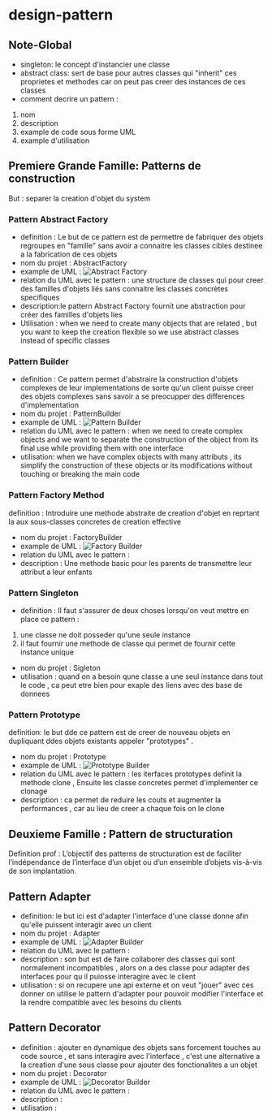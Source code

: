 # design-pattern 

## Note-Global 

- singleton: le concept d'instancier une classe  
- abstract class: sert de base pour autres classes qui "inherit" ces proprietes et methodes car on peut pas creer des instances de ces classes  
- comment decrire un pattern : 
1. nom
2. description
3. example de code sous forme UML
4. example d'utilisation

## Premiere Grande Famille: Patterns de construction

But : separer la creation d'objet du system 

### Pattern Abstract Factory 
- definition  : Le but de ce pattern est de permettre de fabriquer des objets regroupes en "famille" sans avoir a connaitre les classes cibles destinee a la fabrication de ces objets 
- nom du projet : AbstractFactory
- example de UML : ![Abstract Factory](/imgs/Abstract.png)
- relation du UML avec le pattern : une structure de classes qui pour creer des familles d'objets liés sans connaitre les classes concrètes specifiques
- description:le pattern Abstract Factory fournit une abstraction pour créer des familles d'objets lies 
- Utilisation : when we need to create many objects that are related , but you want to keep the creation flexible so we use abstract classes instead of specific classes 

### Pattern Builder 
- definition  : Ce pattern permet d'abstraire la construction d'objets complexes de leur implementations de sorte qu'un client puisse creer des objets complexes sans savoir a se preocupper des differences d'implementation 
- nom du projet : PatternBuilder
- example de UML : ![Pattern Builder](/imgs/Builder.png)
- relation du UML avec le pattern : when we need to create complex objects and we want to separate the construction of the object from its final use while providing them with one interface 
- utilisation: when we have complex objects with many attributs , its simplify the construction of these objects or its modifications without touching or breaking the main code  

### Pattern Factory Method

definition  : Introduire une methode abstraite de creation d'objet en reprtant la aux sous-classes concretes de creation effective 
- nom du projet : FactoryBuilder
- example de UML : ![Factory Builder](/imgs/Factory.png)
- relation du UML avec le pattern : 
- description : Une methode basic pour les parents de transmettre leur attribut a leur enfants 

### Pattern Singleton
- definition  : Il faut s'assurer de deux choses lorsqu'on veut mettre en place ce pattern : 
1. une classe ne doit posseder qu'une seule instance 
2. il faut fournir une methode de classe qui permet de fournir cette instance unique 
- nom du projet : Sigleton
- utilisation : quand on a besoin qune classe a une seul instance dans tout le code , ca peut etre bien pour exaple des liens avec des base de donnees 

### Pattern Prototype 
definition: le but dde ce pattern est de creer de nouveau objets en dupliquant ddes objets existants appeler "prototypes" .
- nom du projet : Prototype
- example de UML : ![Prototype Builder](/imgs/Prototype.png)
- relation du UML avec le pattern : les iterfaces prototypes definit la methode clone , Ensuite les classe concretes permet d'implementer ce clonage 
- description : ca permet de reduire les couts et augmenter la performances , car au lieu de creer a chaque fois on le clone 

## Deuxieme Famille : Pattern de structuration

Definition prof : L’objectif des patterns de structuration est de faciliter l’indépendance de l’interface d’un objet ou d’un ensemble d’objets vis-à-vis de son implantation. 

## Pattern Adapter 
- definition: le but ici est d'adapter l'interface d'une classe donne afin qu'elle puissent interagir avec un client 
- nom du projet : Adapter
- example de UML : ![Adapter Builder](/imgs/Adapter.png)
- relation du UML avec le pattern : 
- description : son but est de faire collaborer des classes qui sont normalement incompatibles , alors on a des classe pour adapter des interfaces pour qu il puiosse interagire avec le client 
- utilisation : si on recupere une api externe et on veut "jouer" avec ces donner on utilise le pattern d'adapter pour pouvoir modifier l'interface et la rendre compatible avec les besoins du clients 

## Pattern Decorator 
- definition : ajouter en dynamique des objets sans forcement touches au code source , et sans interagire avec l'interface , c'est une alternative a la creation d'une sous classe pour ajouter des fonctionalites a un objet
- nom du projet : Decorator
- example de UML : ![Decorator Builder](/imgs/Decorator.png)
- relation du UML avec le pattern : 
- description :
- utilisation :